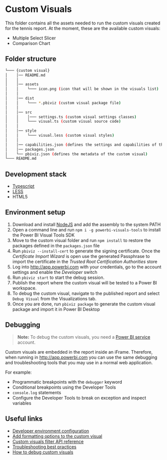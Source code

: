 # Custom Visuals
This folder contains all the assets needed to run the custom visuals created for the tennis report.
At the moment, these are the available custom visuals:
- Multiple Select Slicer
- Comparison Chart

## Folder structure
```bash
└─── {custom visual}
│    │── README.md
│    │
│    │── assets
│    │    └─── icon.png (icon that will be shown in the visuals list)
│    │
│    │── dist
│    │    └─── *.pbiviz (custom visual package file)
│    │
│    │── src
│    │    │─── settings.ts (custom visual settings classes)
│    │    └─── visual.ts (custom visual source code)
│    │
│    │── style
│    │    └─── visual.less (custom visual styles)
│    │
│    │── capabilities.json (defines the settings and capabilities of the custom visual)
│    │── packages.json
│    └── pbiviz.json (defines the metadata of the custom visual)
└─── README.md
```

## Development stack
- [Typescript](https://www.typescriptlang.org/)
- [LESS](http://lesscss.org/)
- HTML5

## Environment setup
1. Download and install [NodeJS](https://nodejs.org/es/download/) and add the assembly to the system PATH
2. Open a command line and run `npm i -g powerbi-visuals-tools` to install the Power BI Visual Tools SDK
3. Move to the custom visual folder and run `npm install` to restore the packages defined in the `packages.json` file
3. Run `pbiviz --install-cert` to generate the signing certificate. Once the *Certificate Import Wizard* is open use the generated Passphrase to import the certificate in the *Trusted Root Certification Authorities* store
4. Log into http://app.powerbi.com with your credentials, go to the account settings and enable the *Developer* switch
5. Run `pbiviz start` to start the debug session.
6. Publish the report where the custom visual will be tested to a Power BI workspace.
7. To debug the custom visual, navigate to the published report and select `Debug Visual` from the Visualizations tab.
6. Once you are done, run `pbiviz package` to generate the custom visual package and import it in Power BI Desktop

## Debugging
> **Note:** To debug the custom visuals, you need a [Power BI service](https://docs.microsoft.com/en-us/power-bi/fundamentals/power-bi-overview) account.

Custom visuals are embedded in the report inside an iFrame. Therefore, when running in http://app.powerbi.com you can use the same debugging and troubleshooting tools that you may use in a normal web application. 

For example:
- Programmatic breakpoints with the `debugger` keyword
- Conditional breakpoints using the Developer Tools
- `console.log` statements
- Configure the Developer Tools to break on exception and inspect variables

## Useful links
 - [Developer environment configuration](https://docs.microsoft.com/en-us/power-bi/developer/visuals/custom-visual-develop-tutorial)
 - [Add formatting options to the custom visual](https://docs.microsoft.com/en-us/power-bi/developer/visuals/custom-visual-develop-tutorial-format-options)
 - [Custom visuals filter API reference](https://docs.microsoft.com/en-us/power-bi/developer/visuals/filter-api)
 - [Troubleshooting best practices](https://docs.microsoft.com/en-us/power-bi/developer/visuals/power-bi-custom-visuals-troubleshoot)
 - [How to debug custom visuals](https://docs.microsoft.com/en-us/power-bi/developer/visuals/visuals-how-to-debug)

